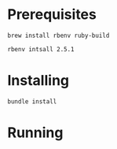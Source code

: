 # Prerequisites

```
brew install rbenv ruby-build
```

```
rbenv intsall 2.5.1
```

# Installing
```
bundle install
```


# Running
```API_VERSION=2017_2 EMAIL=[email] PASSWORD=[password] ACCOUNT=[account] ROLE=[role] APPLICATION_ID=[application_id] ruby deploy.rb [ABS_PATH_TO_FILE]
```



